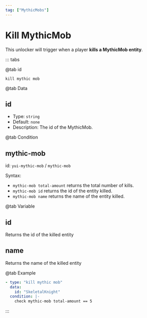 ```yaml
---
tag: ["MythicMobs"]
---
```


# Kill MythicMob

This unlocker will trigger when a player **kills a MythicMob entity**.

::: tabs

@tab id

`kill mythic mob`

@tab Data

## id <Badge text="Required" type="tip" />

- Type: `string`
- Default: `none`
- Description: The id of the MythicMob.

@tab Condition

## mythic-mob

id: `yui-mythic-mob` / `mythic-mob`

Syntax:
- `mythic-mob total-amount` returns the total number of kills.
- `mythic-mob id` returns the id of the entity killed.
- `mythic-mob name` returns the name of the entity killed.

@tab Variable

## id
Returns the id of the killed entity

## name
Returns the name of the killed entity

@tab Example

```yaml
- type: "kill mythic mob"
  data:
    id: "SkeletalKnight"
  condition: |-
    check mythic-mob total-amount == 5
```

::: 